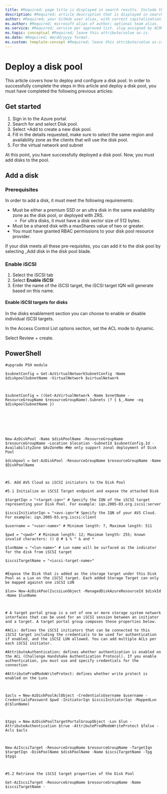 ```yaml
---
title: #Required; page title is displayed in search results. Include the brand.
description: #Required; article description that is displayed in search results. 
author: #Required; your GitHub user alias, with correct capitalization.
ms.author: #Required; microsoft alias of author; optional team alias.
ms.service: #Required; service per approved list. slug assigned by ACOM.
ms.topic: conceptual #Required; leave this attribute/value as-is.
ms.date: #Required; mm/dd/yyyy format.
ms.custom: template-concept #Required; leave this attribute/value as-is.
---
```


# Deploy a disk pool

This article covers how to deploy and configure a disk pool. In order to successfully complete the steps in this article and deploy a disk pool, you must have completed the following previous articles:

## Get started

1. Sign in to the Azure portal.
1. Search for and select Disk pool.
1. Select +Add to create a new disk pool.
1. Fill in the details requested, make sure to select the same region and availability zone as the clients that will use the disk pool.
1. For the virtual network and subnet

At this point, you have successfully deployed a disk pool. Now, you must add disks to the pool.

## Add a disk

### Prerequisites

In order to add a disk, it must meet the following requirements:

- Must be either a premium SSD or an ultra disk in the same availability zone as the disk pool, or deployed with ZRS.
    - For ultra disks, it must have a disk sector size of 512 bytes.
- Must be a shared disk with a maxShares value of two or greater.
- You must have granted RBAC permissions to your disk pool resource provider.

If your disk meets all these pre-requisites, you can add it to the disk pool by selecting _Add disk in the disk pool blade.

### Enable iSCSI

1. Select the iSCSI tab
1. Select **Enable iSCSI**
1. Enter the name of the iSCSI target, the iSCSI target IQN will generate based on this name.

#### Enable iSCSI targets for disks

In the disks enablement section you can choose to enable or disable individual iSCSI targets.

In the Access Control List options section, set the ACL mode to dynamic.

Select Review + create.

## PowerShell

```azurepowershell
#upgrade PSH module 

$subnetConfig = Get-AzVirtualNetworkSubnetConfig -Name $diskpoolSubnetName -VirtualNetwork $virtualNetwork 

 

$subnetConfig = ((Get-AzVirtualNetwork -Name $vnetName -ResourceGroupName $resourceGroupName).Subnets |? { $_.Name -eq $diskpoolSubnetName }) 

  

 

 

New-AzDiskPool -Name $diskPoolName -ResourceGroupName $resourceGroupName -Location $location -SubnetId $subnetConfig.Id -AvailabilityZone $AvZoneNo #We only support zonal deployment of Disk Pool 

$diskpool = Get-AzDiskPool -ResourceGroupName $resourceGroupName -Name $DiskPoolName 

 

#5. Add AVS Cloud as iSCSI initiators to the Disk Pool 

#5.1 Initialize an iSCSI Target endpoint and expose the attached Disk 

$targetIqn = "<target-iqn>" # Specify the IQN of the iSCSI target representing your Disk Pool. For example: iqn.2005-03.org.iscsi:server 

$iscsiInitiatorIqn = "<avs-iqn>"# Specify the IQN of your AVS Cloud. For example: iqn.2005-03.org.iscsi:client 

$username = "<user-name>" # Minimum length: 7, Maximum length: 511 

$pwd = "<pwd>" # Minimum length: 12; Maximum length: 255; known invalid characters: () @ # $ % ^ & and * 

$lunName = "<lun-name>" # Lun name will be surfaced as the indicator for the disk from iSCSI target 

$iscsiTargetName = "<iscsi-target-name>"  

 
#Expose the Disk that is added as the storage target under this Disk Pool as a Lun on the iSCSI target. Each added Storage Target can only be mapped against one iSCSI LUN 

$lun= New-AzDiskPoolIscsiLunObject -ManagedDiskAzureResourceId $diskId -Name $lunName 

 

# A target portal group is a set of one or more storage system network interfaces that can be used for an iSCSI session between an initiator and a target. A target portal group composes these properties below.  

#ACLs: defines the iSCSI initiators that can be connected to this iSCSI target including the credentials to be used for authentication if enabled, and the iSCSI LUN allowed. You can add multiple ACLs per each iSCSI initiator. 

#AttributeAuthentication: defines whether authentication is enabled on the ACL (Challenge Handshake Authentication Protocol). If you enable authentication, you must use and specify credentials for the connection  

#AttributeProdModeWriteProtect: defines whether write protect is enabled on the Luns 

 

$acls = New-AzDiskPoolAclObject -CredentialsUsername $username -CredentialsPassword $pwd -InitiatorIqn $iscsiInitiatorIqn -MappedLun @($lunName) 

 

$tpgs = New-AzDiskPoolTargetPortalGroupObject -Lun $lun -AttributeAuthentication $true -AttributeProdModeWriteProtect $false -Acls $acls 

 

New-AzIscsiTarget -ResourceGroupName $resourceGroupName -TargetIqn $targetIqn -DiskPoolName $diskPoolName -Name $iscsiTargetName -Tpg $tpgs   

 

#5.2 Retrieve the iSCSI target properties of the Disk Pool 

Get-AzIscsiTarget -ResourceGroupName $resourceGroupName -Name $iscsiTargetName - 
```